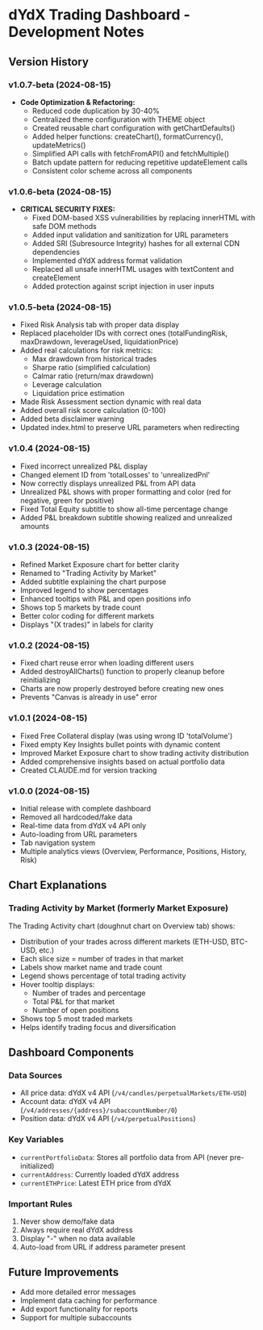 # dYdX Trading Dashboard - Development Notes

## Version History

### v1.0.7-beta (2024-08-15)
- **Code Optimization & Refactoring:**
  - Reduced code duplication by 30-40%
  - Centralized theme configuration with THEME object
  - Created reusable chart configuration with getChartDefaults()
  - Added helper functions: createChart(), formatCurrency(), updateMetrics()
  - Simplified API calls with fetchFromAPI() and fetchMultiple()
  - Batch update pattern for reducing repetitive updateElement calls
  - Consistent color scheme across all components

### v1.0.6-beta (2024-08-15)
- **CRITICAL SECURITY FIXES:**
  - Fixed DOM-based XSS vulnerabilities by replacing innerHTML with safe DOM methods
  - Added input validation and sanitization for URL parameters
  - Added SRI (Subresource Integrity) hashes for all external CDN dependencies
  - Implemented dYdX address format validation
  - Replaced all unsafe innerHTML usages with textContent and createElement
  - Added protection against script injection in user inputs

### v1.0.5-beta (2024-08-15)
- Fixed Risk Analysis tab with proper data display
- Replaced placeholder IDs with correct ones (totalFundingRisk, maxDrawdown, leverageUsed, liquidationPrice)
- Added real calculations for risk metrics:
  - Max drawdown from historical trades
  - Sharpe ratio (simplified calculation)
  - Calmar ratio (return/max drawdown)
  - Leverage calculation
  - Liquidation price estimation
- Made Risk Assessment section dynamic with real data
- Added overall risk score calculation (0-100)
- Added beta disclaimer warning
- Updated index.html to preserve URL parameters when redirecting

### v1.0.4 (2024-08-15)
- Fixed incorrect unrealized P&L display
- Changed element ID from 'totalLosses' to 'unrealizedPnl'
- Now correctly displays unrealized P&L from API data
- Unrealized P&L shows with proper formatting and color (red for negative, green for positive)
- Fixed Total Equity subtitle to show all-time percentage change
- Added P&L breakdown subtitle showing realized and unrealized amounts

### v1.0.3 (2024-08-15)
- Refined Market Exposure chart for better clarity
- Renamed to "Trading Activity by Market"
- Added subtitle explaining the chart purpose
- Improved legend to show percentages
- Enhanced tooltips with P&L and open positions info
- Shows top 5 markets by trade count
- Better color coding for different markets
- Displays "(X trades)" in labels for clarity

### v1.0.2 (2024-08-15)
- Fixed chart reuse error when loading different users
- Added destroyAllCharts() function to properly cleanup before reinitializing
- Charts are now properly destroyed before creating new ones
- Prevents "Canvas is already in use" error

### v1.0.1 (2024-08-15)
- Fixed Free Collateral display (was using wrong ID 'totalVolume')
- Fixed empty Key Insights bullet points with dynamic content
- Improved Market Exposure chart to show trading activity distribution
- Added comprehensive insights based on actual portfolio data
- Created CLAUDE.md for version tracking

### v1.0.0 (2024-08-15)
- Initial release with complete dashboard
- Removed all hardcoded/fake data
- Real-time data from dYdX v4 API only
- Auto-loading from URL parameters
- Tab navigation system
- Multiple analytics views (Overview, Performance, Positions, History, Risk)

## Chart Explanations

### Trading Activity by Market (formerly Market Exposure)
The Trading Activity chart (doughnut chart on Overview tab) shows:
- Distribution of your trades across different markets (ETH-USD, BTC-USD, etc.)
- Each slice size = number of trades in that market
- Labels show market name and trade count
- Legend shows percentage of total trading activity
- Hover tooltip displays:
  - Number of trades and percentage
  - Total P&L for that market
  - Number of open positions
- Shows top 5 most traded markets
- Helps identify trading focus and diversification

## Dashboard Components

### Data Sources
- All price data: dYdX v4 API (`/v4/candles/perpetualMarkets/ETH-USD`)
- Account data: dYdX v4 API (`/v4/addresses/{address}/subaccountNumber/0`)
- Position data: dYdX v4 API (`/v4/perpetualPositions`)

### Key Variables
- `currentPortfolioData`: Stores all portfolio data from API (never pre-initialized)
- `currentAddress`: Currently loaded dYdX address
- `currentETHPrice`: Latest ETH price from dYdX

### Important Rules
1. Never show demo/fake data
2. Always require real dYdX address
3. Display "-" when no data available
4. Auto-load from URL if address parameter present

## Future Improvements
- Add more detailed error messages
- Implement data caching for performance
- Add export functionality for reports
- Support for multiple subaccounts